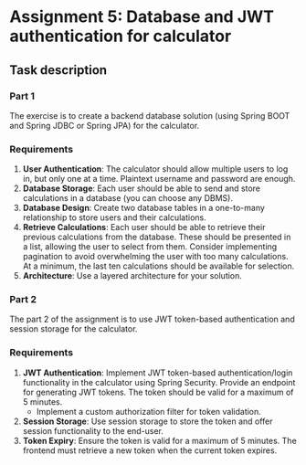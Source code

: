 # Assignment 5: Database and JWT authentication for calculator

## Task description

### Part 1

The exercise is to create a backend database solution (using Spring BOOT and Spring JDBC or Spring JPA) for the calculator.

### Requirements

1. **User Authentication**: The calculator should allow multiple users to log in, but only one at a time. Plaintext username and password are enough.
2. **Database Storage**: Each user should be able to send and store calculations in a database (you can choose any DBMS).
3. **Database Design**: Create two database tables in a one-to-many relationship to store users and their calculations.
4. **Retrieve Calculations**: Each user should be able to retrieve their previous calculations from the database. These should be presented in a list, allowing the user to select from them. Consider implementing pagination to avoid overwhelming the user with too many calculations. At a minimum, the last ten calculations should be available for selection.
5. **Architecture**: Use a layered architecture for your solution.

### Part 2

The part 2 of the assignment is to use JWT token-based authentication and session storage for the calculator.

### Requirements

1. **JWT Authentication**: Implement JWT token-based authentication/login functionality in the calculator using Spring Security. Provide an endpoint for generating JWT tokens. The token should be valid for a maximum of 5 minutes.
    - Implement a custom authorization filter for token validation.
2. **Session Storage**: Use session storage to store the token and offer session functionality to the end-user.
3. **Token Expiry**: Ensure the token is valid for a maximum of 5 minutes. The frontend must retrieve a new token when the current token expires.
